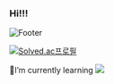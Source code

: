 ### Hi!!!

<!--
**cowkjw/cowkjw** is a ✨ _special_ ✨ repository because its `README.md` (this file) appears on your GitHub profile.

Here are some ideas to get you started:

- 🔭 I’m currently working on ...
- 🌱 I’m currently learning ...
- 👯 I’m looking to collaborate on ...
- 🤔 I’m looking for help with ...
- 💬 Ask me about ...
- 📫 How to reach me: ...
- 😄 Pronouns: ...
- ⚡ Fun fact: ...
-->

![Footer](https://capsule-render.vercel.app/api?type=waving&color=auto&height=200&section=footer&text=JangWon%20Kim&fontSize=100)








[![Solved.ac프로필](http://mazassumnida.wtf/api/v2/generate_badge?boj=cowkjw)](https://solved.ac/cowkjw)






🌱I’m currently learning <img src="https://img.shields.io/badge/C++-00599C?style=flat-square&logo=C%2B%2B&logoColor=white"/></a>
